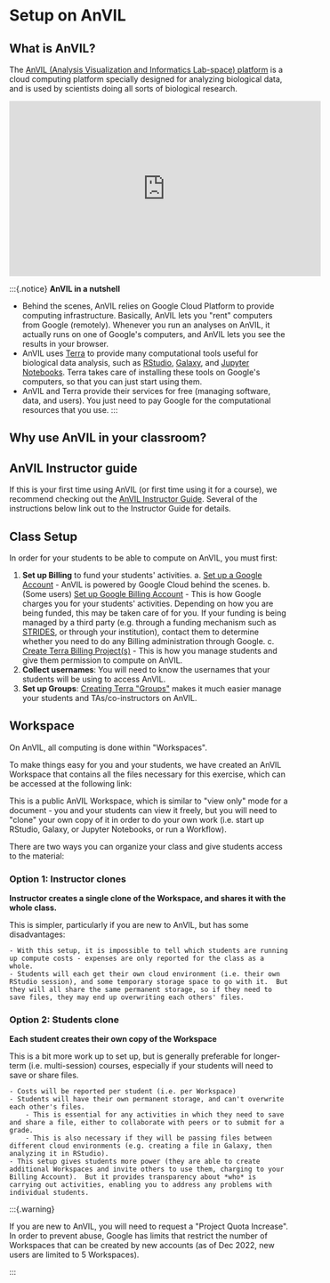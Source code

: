 # Setup on AnVIL

## What is AnVIL?

The [AnVIL (Analysis Visualization and Informatics Lab-space) platform](https://anvilproject.org/) is a cloud computing platform specially designed for analyzing biological data, and is used by scientists doing all sorts of biological research.

<iframe width="560" height="315" src="https://www.youtube.com/embed/7qvQ8DZHC9w" title="YouTube video player" frameborder="0" allow="accelerometer; autoplay; clipboard-write; encrypted-media; gyroscope; picture-in-picture" allowfullscreen></iframe>

:::{.notice}
**AnVIL in a nutshell**

- Behind the scenes, AnVIL relies on Google Cloud Platform to provide computing infrastructure.  Basically, AnVIL lets you "rent" computers from Google (remotely).  Whenever you run an analyses on AnVIL, it actually runs on one of Google's computers, and AnVIL lets you see the results in your browser.
- AnVIL uses [Terra](https://anvil.terra.bio/) to provide many computational tools useful for biological data analysis, such as [RStudio](https://www.rstudio.com/products/rstudio/), [Galaxy](https://usegalaxy.org/), and [Jupyter Notebooks](https://jupyter.org/).  Terra takes care of installing these tools on Google's computers, so that you can just start using them.
- AnVIL and Terra provide their services for free (managing software, data, and users).  You just need to pay Google for the computational resources that you use.
:::

## Why use AnVIL in your classroom?

## AnVIL Instructor guide

If this is your first time using AnVIL (or first time using it for a course), we recommend checking out the [AnVIL Instructor Guide](https://jhudatascience.org/AnVIL_Book_Instructor_Guide).  Several of the instructions below link out to the Instructor Guide for details.


## Class Setup

In order for your students to be able to compute on AnVIL, you must first:

1. **Set up Billing** to fund your students' activities.
    a. [Set up a Google Account](https://jhudatascience.org/AnVIL_Book_Instructor_Guide/creating-an-instructor-account.html) - AnVIL is powered by Google Cloud behind the scenes.
    b. (Some users) [Set up Google Billing Account]() - This is how Google charges you for your students' activities.  Depending on how you are being funded, this may be taken care of for you. If your funding is being managed by a third party (e.g. through a funding mechanism such as [STRIDES](https://datascience.nih.gov/strides), or through your institution), contact them to determine whether you need to do any Billing administration through Google.
    c. [Create Terra Billing Project(s)]() - This is how you manage students and give them permission to compute on AnVIL.
3. **Collect usernames**:  You will need to know the usernames that your students will be using to access AnVIL.
4. **Set up Groups**: [Creating Terra "Groups"]() makes it much easier manage your students and TAs/co-instructors on AnVIL.


## Workspace

On AnVIL, all computing is done within "Workspaces".

To make things easy for you and your students, we have created an AnVIL Workspace that contains all the files necessary for this exercise, which can be accessed at the following link:



This is a public AnVIL Workspace, which is similar to "view only" mode for a document - you and your students can view it freely, but you will need to "clone" your own copy of it in order to do your own work (i.e. start up RStudio, Galaxy, or Jupyter Notebooks, or run a Workflow).

There are two ways you can organize your class and give students access to the material:

### Option 1: Instructor clones

**Instructor creates a single clone of the Workspace, and shares it with the whole class.**

This is simpler, particularly if you are new to AnVIL, but has some disadvantages:

    - With this setup, it is impossible to tell which students are running up compute costs - expenses are only reported for the class as a whole.
    - Students will each get their own cloud environment (i.e. their own RStudio session), and some temporary storage space to go with it.  But they will all share the same permanent storage, so if they need to save files, they may end up overwriting each others' files.

### Option 2: Students clone

**Each student creates their own copy of the Workspace**

This is a bit more work up to set up, but is generally preferable for longer-term (i.e. multi-session) courses, especially if your students will need to save or share files.

    - Costs will be reported per student (i.e. per Workspace)
    - Students will have their own permanent storage, and can't overwrite each other's files.
        - This is essential for any activities in which they need to save and share a file, either to collaborate with peers or to submit for a grade.
        - This is also necessary if they will be passing files between different cloud environments (e.g. creating a file in Galaxy, then analyzing it in RStudio).
    - This setup gives students more power (they are able to create additional Workspaces and invite others to use them, charging to your Billing Account).  But it provides transparency about *who* is carrying out activities, enabling you to address any problems with individual students.
    
:::{.warning}

If you are new to AnVIL, you will need to request a "Project Quota Increase".  In order to prevent abuse, Google has limits that restrict the number of Workspaces that can be created by new accounts (as of Dec 2022, new users are limited to 5 Workspaces).

:::
